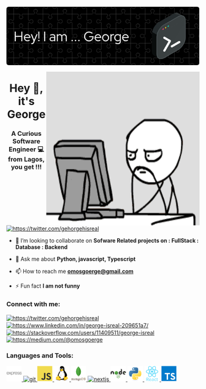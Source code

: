 ![Header](./header.png)

<img align="right" width="400" height="400" alt="coding_image" src="./sideimage.gif" />

<h1 align="center">Hey 👋, it's George</h1>
<h3 align="center">A Curious Software Engineer  💻 from Lagos, you get !!!</h3>


<p align="left"> <a href="https://twitter.com/https://twitter.com/gehorgehisreal" target="blank"><img src="https://img.shields.io/twitter/follow/https://twitter.com/gehorgehisreal?logo=twitter&style=for-the-badge" alt="https://twitter.com/gehorgehisreal" /></a> </p>


- 👯 I’m looking to collaborate on **Sofware Related projects on : FullStack : Database : Backend** 

- 💬 Ask me about **Python, javascript, Typescript**

- 📫 How to reach me **omosgoerge@gmail.com**

- ⚡ Fun fact **I am not funny**

<h3 align="left">Connect with me:</h3>
<div style={ display: 'flex'}>
  
<p align="left">
<a href="https://twitter.com/https://twitter.com/gehorgehisreal" target="blank"><img align="center" src="https://raw.githubusercontent.com/rahuldkjain/github-profile-readme-generator/master/src/images/icons/Social/twitter.svg" alt="https://twitter.com/gehorgehisreal" height="30" width="40" /></a>
<a href="https://linkedin.com/in/https://www.linkedin.com/in/george-isreal-209651a7/" target="blank"><img align="center" src="https://raw.githubusercontent.com/rahuldkjain/github-profile-readme-generator/master/src/images/icons/Social/linked-in-alt.svg" alt="https://www.linkedin.com/in/george-isreal-209651a7/" height="30" width="40" /></a>
<a href="https://stackoverflow.com/users/https://stackoverflow.com/users/11409511/george-isreal" target="blank"><img align="center" src="https://raw.githubusercontent.com/rahuldkjain/github-profile-readme-generator/master/src/images/icons/Social/stack-overflow.svg" alt="https://stackoverflow.com/users/11409511/george-isreal" height="30" width="40" /></a>
<a href="https://medium.com/https://medium.com/@omosgoerge" target="blank"><img align="center" src="https://raw.githubusercontent.com/rahuldkjain/github-profile-readme-generator/master/src/images/icons/Social/medium.svg" alt="https://medium.com/@omosgoerge" height="30" width="40" /></a>
</p>

</div>
<h3 align="left">Languages and Tools:</h3>
<p align="left"> <a href="https://expressjs.com" target="_blank" rel="noreferrer" style={{height: '20px', width: '20px'}}> <img src="https://raw.githubusercontent.com/devicons/devicon/master/icons/express/express-original-wordmark.svg" alt="express" width="40" height="40"/> </a> <a href="https://git-scm.com/" target="_blank" rel="noreferrer"> <img src="https://www.vectorlogo.zone/logos/git-scm/git-scm-icon.svg" alt="git" width="40" height="40"/> </a> <a href="https://developer.mozilla.org/en-US/docs/Web/JavaScript" target="_blank" rel="noreferrer"> <img src="https://raw.githubusercontent.com/devicons/devicon/master/icons/javascript/javascript-original.svg" alt="javascript" width="40" height="40"/> </a> <a href="https://www.linux.org/" target="_blank" rel="noreferrer"> <img src="https://raw.githubusercontent.com/devicons/devicon/master/icons/linux/linux-original.svg" alt="linux" width="40" height="40"/> </a> <a href="https://www.mongodb.com/" target="_blank" rel="noreferrer"> <img src="https://raw.githubusercontent.com/devicons/devicon/master/icons/mongodb/mongodb-original-wordmark.svg" alt="mongodb" width="40" height="40"/> </a> <a href="https://nextjs.org/" target="_blank" rel="noreferrer"> <img src="https://cdn.worldvectorlogo.com/logos/nextjs-2.svg" alt="nextjs" width="40" height="40"/> </a> <a href="https://nodejs.org" target="_blank" rel="noreferrer"> <img src="https://raw.githubusercontent.com/devicons/devicon/master/icons/nodejs/nodejs-original-wordmark.svg" alt="nodejs" width="40" height="40"/> </a> <a href="https://www.python.org" target="_blank" rel="noreferrer"> <img src="https://raw.githubusercontent.com/devicons/devicon/master/icons/python/python-original.svg" alt="python" width="40" height="40"/> </a> <a href="https://reactjs.org/" target="_blank" rel="noreferrer"> <img src="https://raw.githubusercontent.com/devicons/devicon/master/icons/react/react-original-wordmark.svg" alt="react" width="40" height="40"/> </a> <a href="https://www.typescriptlang.org/" target="_blank" rel="noreferrer"> <img src="https://raw.githubusercontent.com/devicons/devicon/master/icons/typescript/typescript-original.svg" alt="typescript" width="40" height="40"/> </a> </p>


